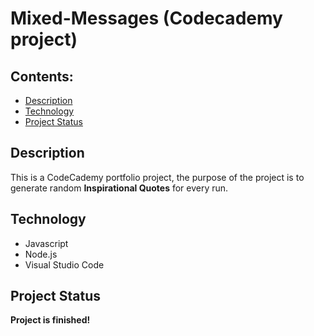 # Mixed-Messages (Codecademy project)

## Contents:
* [Description](#description)
* [Technology](#technology)
* [Project Status](#project-status)

## Description
This is a CodeCademy portfolio project, the purpose of the project is to generate random **Inspirational  Quotes** for every run.

## Technology
* Javascript
* Node.js
* Visual Studio Code

## Project Status
**Project is finished!**
